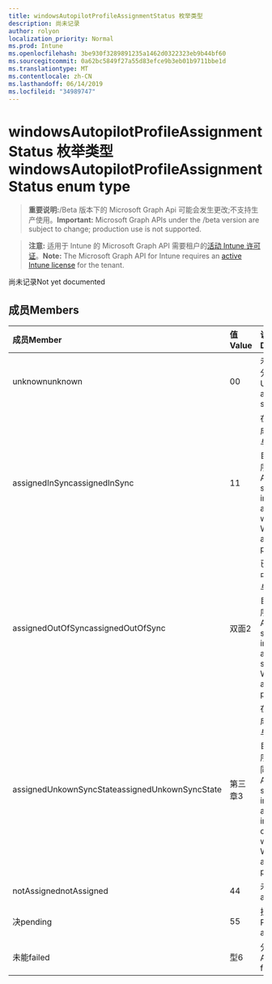```yaml
---
title: windowsAutopilotProfileAssignmentStatus 枚举类型
description: 尚未记录
author: rolyon
localization_priority: Normal
ms.prod: Intune
ms.openlocfilehash: 3be930f3289891235a1462d0322323eb9b44bf60
ms.sourcegitcommit: 0a62bc5849f27a55d83efce9b3eb01b9711bbe1d
ms.translationtype: MT
ms.contentlocale: zh-CN
ms.lasthandoff: 06/14/2019
ms.locfileid: "34989747"
---
```

# <a name="windowsautopilotprofileassignmentstatus-enum-type"></a><span data-ttu-id="1d761-103">windowsAutopilotProfileAssignmentStatus 枚举类型</span><span class="sxs-lookup"><span data-stu-id="1d761-103">windowsAutopilotProfileAssignmentStatus enum type</span></span>

> <span data-ttu-id="1d761-104">**重要说明:**/Beta 版本下的 Microsoft Graph Api 可能会发生更改;不支持生产使用。</span><span class="sxs-lookup"><span data-stu-id="1d761-104">**Important:** Microsoft Graph APIs under the /beta version are subject to change; production use is not supported.</span></span>

> <span data-ttu-id="1d761-105">**注意:** 适用于 Intune 的 Microsoft Graph API 需要租户的[活动 Intune 许可证](https://go.microsoft.com/fwlink/?linkid=839381)。</span><span class="sxs-lookup"><span data-stu-id="1d761-105">**Note:** The Microsoft Graph API for Intune requires an [active Intune license](https://go.microsoft.com/fwlink/?linkid=839381) for the tenant.</span></span>

<span data-ttu-id="1d761-106">尚未记录</span><span class="sxs-lookup"><span data-stu-id="1d761-106">Not yet documented</span></span>

## <a name="members"></a><span data-ttu-id="1d761-107">成员</span><span class="sxs-lookup"><span data-stu-id="1d761-107">Members</span></span>
|<span data-ttu-id="1d761-108">成员</span><span class="sxs-lookup"><span data-stu-id="1d761-108">Member</span></span>|<span data-ttu-id="1d761-109">值</span><span class="sxs-lookup"><span data-stu-id="1d761-109">Value</span></span>|<span data-ttu-id="1d761-110">说明</span><span class="sxs-lookup"><span data-stu-id="1d761-110">Description</span></span>|
|:---|:---|:---|
|<span data-ttu-id="1d761-111">unknown</span><span class="sxs-lookup"><span data-stu-id="1d761-111">unknown</span></span>|<span data-ttu-id="1d761-112">0</span><span class="sxs-lookup"><span data-stu-id="1d761-112">0</span></span>|<span data-ttu-id="1d761-113">未知的工作分配状态</span><span class="sxs-lookup"><span data-stu-id="1d761-113">Unknown assignment status</span></span>|
|<span data-ttu-id="1d761-114">assignedInSync</span><span class="sxs-lookup"><span data-stu-id="1d761-114">assignedInSync</span></span>|<span data-ttu-id="1d761-115">1</span><span class="sxs-lookup"><span data-stu-id="1d761-115">1</span></span>|<span data-ttu-id="1d761-116">在 Intune 中成功分配, 并与 Windows 自动试用程序同步</span><span class="sxs-lookup"><span data-stu-id="1d761-116">Assigned successfully in Intune and in sync with Windows auto pilot program</span></span>|
|<span data-ttu-id="1d761-117">assignedOutOfSync</span><span class="sxs-lookup"><span data-stu-id="1d761-117">assignedOutOfSync</span></span>|<span data-ttu-id="1d761-118">双面</span><span class="sxs-lookup"><span data-stu-id="1d761-118">2</span></span>|<span data-ttu-id="1d761-119">已在 Intune 中成功分配, 与 Windows 自动试用程序不同步</span><span class="sxs-lookup"><span data-stu-id="1d761-119">Assigned successfully in Intune and not in sync with Windows auto pilot program</span></span>|
|<span data-ttu-id="1d761-120">assignedUnkownSyncState</span><span class="sxs-lookup"><span data-stu-id="1d761-120">assignedUnkownSyncState</span></span>|<span data-ttu-id="1d761-121">第三章</span><span class="sxs-lookup"><span data-stu-id="1d761-121">3</span></span>|<span data-ttu-id="1d761-122">在 Intune 中成功分配, 并与 Windows 自动试用程序同步或不同步</span><span class="sxs-lookup"><span data-stu-id="1d761-122">Assigned successfully in Intune and either in-sync or out of sync with Windows auto pilot program</span></span>|
|<span data-ttu-id="1d761-123">notAssigned</span><span class="sxs-lookup"><span data-stu-id="1d761-123">notAssigned</span></span>|<span data-ttu-id="1d761-124">4</span><span class="sxs-lookup"><span data-stu-id="1d761-124">4</span></span>|<span data-ttu-id="1d761-125">未分配</span><span class="sxs-lookup"><span data-stu-id="1d761-125">Not assigned</span></span>|
|<span data-ttu-id="1d761-126">决</span><span class="sxs-lookup"><span data-stu-id="1d761-126">pending</span></span>|<span data-ttu-id="1d761-127">5</span><span class="sxs-lookup"><span data-stu-id="1d761-127">5</span></span>|<span data-ttu-id="1d761-128">挂起分配</span><span class="sxs-lookup"><span data-stu-id="1d761-128">Pending assignment</span></span>|
|<span data-ttu-id="1d761-129">未能</span><span class="sxs-lookup"><span data-stu-id="1d761-129">failed</span></span>|<span data-ttu-id="1d761-130">型</span><span class="sxs-lookup"><span data-stu-id="1d761-130">6</span></span>| <span data-ttu-id="1d761-131">分配失败</span><span class="sxs-lookup"><span data-stu-id="1d761-131">Assignment failed</span></span>|






